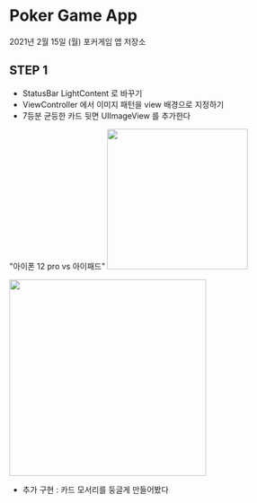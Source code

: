 # Poker Game App

2021년 2월 15일 (월)
포커게임 앱 저장소


## STEP 1

- StatusBar LightContent 로 바꾸기
- ViewController 에서 이미지 패턴을 view 배경으로 지정하기
- 7등분 균등한 카드 뒷면 UIImageView 를 추가한다

"아이폰 12 pro     vs     아이패드"
<img src = "https://user-images.githubusercontent.com/73650994/107914474-dcd27880-6fa5-11eb-94ec-f52d886ab335.png" width = "250">


<img src = "https://user-images.githubusercontent.com/73650994/107914461-d512d400-6fa5-11eb-927b-ac9cfa1c336d.png" width = "350">

- 추가 구현 : 카드 모서리를 둥글게 만들어봤다
